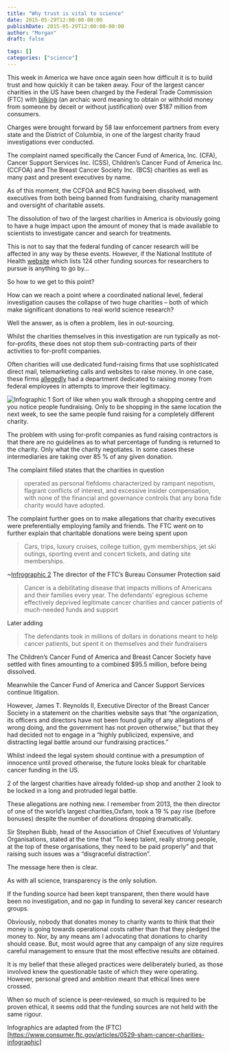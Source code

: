 ```yaml
---
title: "Why trust is vital to science"
date: 2015-05-29T12:00:00-00:00
publishDate: 2015-05-29T12:00:00-00:00
author: "Morgan"
draft: false

tags: []
categories: ["science"]
---
```


This week in America we have once again seen how difficult it is to build trust and how quickly it can be taken away. Four of the largest cancer charities in the US have been charged by the Federal Trade Commission (FTC) with [bilking](https://www.ftc.gov/news-events/press-releases/2015/05/ftc-all-50-states-dc-charge-four-cancer-charities-bilking-over) (an archaic word meaning to obtain or withhold money from someone by deceit or without justification) over $187 million from consumers.

 Charges were brought forward by 58 law enforcement partners from every state and the District of Columbia, in one of the largest charity fraud investigations ever conducted.

The complaint named specifically the Cancer Fund of America, Inc. (CFA), Cancer Support Services Inc. (CSS), Children’s Cancer Fund of America Inc. (CCFOA) and The Breast Cancer Society Inc. (BCS) charities as well as many past and present executives by name.

As of this moment, the CCFOA and BCS having been dissolved, with executives from both being banned from fundraising, charity management and oversight of charitable assets.

The dissolution of two of the largest charities in America is obviously going to have a huge impact upon the amount of money that is made available to scientists to investigate cancer and search for treatments.

This is not to say that the federal funding of cancer research will be affected in any way by these events. However, if the National Institute of Health [website](http://www.niaid.nih.gov/researchfunding/ann/pages/found.aspx) which lists 124 other funding sources for researchers to pursue is anything to go by…

So how to we get to this point?

How can we reach a point where a coordinated national level, federal investigation causes the collapse of two huge charities – both of which make significant donations to real world science research?

Well the answer, as is often a problem, lies in out-sourcing.

Whilst the charities themselves in this investigation are run typically as not-for-profits, these does not stop them sub-contracting parts of their activities to for-profit companies.

Often charities will use dedicated fund-raising firms that use sophisticated direct mail, telemarketing calls and websites to raise money. In one case, these firms [allegedly](http://www.unilad.co.uk/articles/us-cancer-charities-misuse-187m-for-concerts-and-dating-sites-ftc/) had a department dedicated to raising money from federal employees in attempts to improve their legitimacy.

![Infographic 1](https://media.licdn.com/dms/image/C5112AQFTmHnaOa0ArA/article-inline_image-shrink_400_744/0/1520042507927?e=1706140800&v=beta&t=CzBSCZwLygds4I4EuxWYmCKRyReg2QGxnVPr9WA5dgk)
Sort of like when you walk through a shopping centre and you notice people fundraising. Only to be shopping in the same location the next week, to see the same people fund raising for a completely different charity.

The problem with using for-profit companies as fund raising contractors is that there are no guidelines as to what percentage of funding is returned to the charity. Only what the charity negotiates. In some cases these intermediaries are taking over 85 % of any given donation.

The complaint filled states that the charities in question

> operated as personal fiefdoms characterized by rampant nepotism, flagrant conflicts of interest, and excessive insider compensation, with none of the financial and governance controls that any bona fide charity would have adopted.

The complaint further goes on to make allegations that charity executives were preferentially employing family and friends. The FTC went on to further explain that charitable donations were being spent upon

> Cars, trips, luxury cruises, college tuition, gym memberships, jet ski outings, sporting event and concert tickets, and dating site memberships.

~[Infrographic 2](https://media.licdn.com/dms/image/C5112AQHbmGdrxkANaw/article-inline_image-shrink_1000_1488/0/1520238860095?e=1706140800&v=beta&t=GXPMmxt14_KVYJaFOhANaPrBfRaUaoLoV7Splfj8Zy0)
The director of the FTC’s Bureau Consumer Protection said

> Cancer is a debilitating disease that impacts millions of Americans and their families every year. The defendants’ egregious scheme effectively deprived legitimate cancer charities and cancer patients of much-needed funds and support

Later adding

> The defendants took in millions of dollars in donations meant to help cancer patients, but spent it on themselves and their fundraisers

The Children’s Cancer Fund of America and Breast Cancer Society have settled with fines amounting to a combined $95.5 million, before being dissolved.

Meanwhile the Cancer Fund of America and Cancer Support Services continue litigation.

However, James T. Reynolds II, Executive Director of the Breast Cancer Society in a statement on the charities website says that “the organization, its officers and directors have not been found guilty of any allegations of wrong doing, and the government has not proven otherwise,” but that they had decided not to engage in a “highly publicized, expensive, and distracting legal battle around our fundraising practices.”

Whilst indeed the legal system should continue with a presumption of innocence until proved otherwise, the future looks bleak for charitable cancer funding in the US.

2 of the largest charities have already folded-up shop and another 2 look to be locked in a long and protruded legal battle.

These allegations are nothing new. I remember from 2013, the then director of one of the world’s largest charities,Oxfam, took a 19 % pay rise (before bonuses) despite the number of donations dropping dramatically.

Sir Stephen Bubb, head of the Association of Chief Executives of Voluntary Organisations, stated at the time that “To keep talent, really strong people, at the top of these organisations, they need to be paid properly” and that raising such issues was a “disgraceful distraction”.

The message here then is clear.

As with all science, transparency is the only solution.

If the funding source had been kept transparent, then there would have been no investigation, and no gap in funding to several key cancer research groups.

Obviously, nobody that donates money to charity wants to think that their money is going towards operational costs rather than that they pledged the money to. Nor, by any means am I advocating that donations to charity should cease. But, most would agree that any campaign of any size requires careful management to ensure that the most effective results are obtained.

It is my belief that these alleged practices were deliberately buried, as those involved knew the questionable taste of which they were operating. However, personal greed and ambition meant that ethical lines were crossed.

When so much of science is peer-reviewed, so much is required to be proven ethical, it seems odd that the funding sources are not held with the same rigour.




Infographics are adapted from the (FTC)[https://www.consumer.ftc.gov/articles/0529-sham-cancer-charities-infographic]
